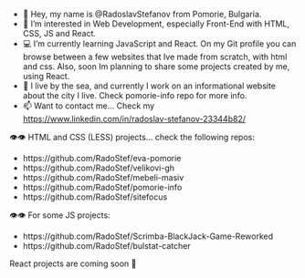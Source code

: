 - 🙂 Hey, my name is @RadoslavStefanov from Pomorie, Bulgaria.
- 💞️ I’m interested in Web Development, especially Front-End with HTML, CSS, JS and React. 
- 💻 I’m currently learning JavaScript and React. On my Git profile you can browse between a few websites that Ive made from scratch, with html and css. Also, soon Im planning to share some projects created by me, using React.
- 🌊 I live by the sea, and currently I work on an informational website about the city I live. Check pomorie-info repo for more info.
- 📫 Want to contact me... Check my https://www.linkedin.com/in/radoslav-stefanov-23344b82/
<p>👁👁 HTML and CSS (LESS) projects... check the following repos:</p>
 <ul>
  <li>https://github.com/RadoStef/eva-pomorie</li>
  <li>https://github.com/RadoStef/velikovi-gh</li>
  <li>https://github.com/RadoStef/mebeli-masiv</li>
  <li>https://github.com/RadoStef/pomorie-info</li>
  <li>https://github.com/RadoStef/sitefocus</li>
 </ul>
 <p> 👁👁 For some JS projects: </p>
 <ul>
  <li>https://github.com/RadoStef/Scrimba-BlackJack-Game-Reworked</li>
  <li>https://github.com/RadoStef/bulstat-catcher</li>
 </ul>
 <p>React projects are coming soon 🙂 </p>
